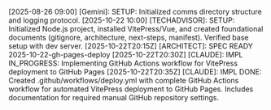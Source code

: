 [2025-08-26 09:00] [Gemini]: SETUP: Initialized comms directory structure and logging protocol.
[2025-10-22 10:00] [TECHADVISOR]: SETUP: Initialized Node.js project, installed VitePress/Vue, and created foundational documents (gitignore, architecture, next-steps, manifest). Verified base setup with dev server.
[2025-10-22T20:15Z] [ARCHITECT]: SPEC READY 2025-10-22-gh-pages-deploy
[2025-10-22T20:30Z] [CLAUDE]: IMPL IN_PROGRESS: Implementing GitHub Actions workflow for VitePress deployment to GitHub Pages
[2025-10-22T20:35Z] [CLAUDE]: IMPL DONE: Created .github/workflows/deploy.yml with complete GitHub Actions workflow for automated VitePress deployment to GitHub Pages. Includes documentation for required manual GitHub repository settings.
